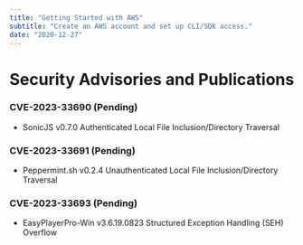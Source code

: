```yaml
---
title: "Getting Started with AWS"
subtitle: "Create an AWS account and set up CLI/SDK access."
date: "2020-12-27"
---
```


# Security Advisories and Publications

### CVE-2023-33690 (Pending)

- SonicJS v0.7.0 Authenticated Local File Inclusion/Directory Traversal

### CVE-2023-33691 (Pending)

- Peppermint.sh v0.2.4 Unauthenticated Local File Inclusion/Directory Traversal

### CVE-2023-33693 (Pending)

- EasyPlayerPro-Win v3.6.19.0823 Structured Exception Handling (SEH) Overflow